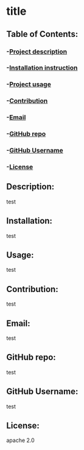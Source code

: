  

# title




## Table of Contents:
### -[Project description](#Description)
### -[Installation instruction](#Installation)
### -[Project usage](#Usage)
### -[Contribution](#Contribution)
### -[Email](#Email)
### -[GitHub repo](#repo)
### -[GitHub Username](#username)
### -[License](#License)

## Description:
test

## Installation:
test

## Usage:
test

## Contribution:
test

## Email:
test

## GitHub repo:
test

## GitHub Username:
test

## License:
apache 2.0
 
